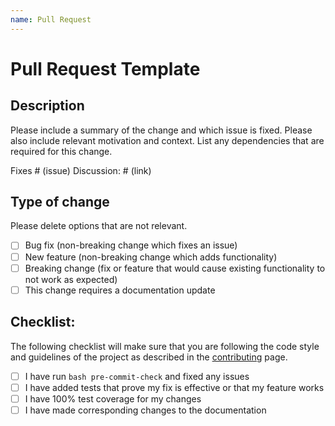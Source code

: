 ```yaml
---
name: Pull Request
---
```


# Pull Request Template

## Description

Please include a summary of the change and which issue is fixed. Please also include
relevant motivation and context. List any dependencies that are required for this
change.

Fixes # (issue)
Discussion: # (link)

## Type of change

Please delete options that are not relevant.

- [ ] Bug fix (non-breaking change which fixes an issue)
- [ ] New feature (non-breaking change which adds functionality)
- [ ] Breaking change (fix or feature that would cause existing functionality to not work as expected)
- [ ] This change requires a documentation update

## Checklist:

The following checklist will make sure that you are following the code style and
guidelines of the project as described in the
[contributing](https://firecrown.readthedocs.io/en/latest/contrib.html) page.

- [ ] I have run `bash pre-commit-check` and fixed any issues
- [ ] I have added tests that prove my fix is effective or that my feature works
- [ ] I have 100% test coverage for my changes
- [ ] I have made corresponding changes to the documentation
